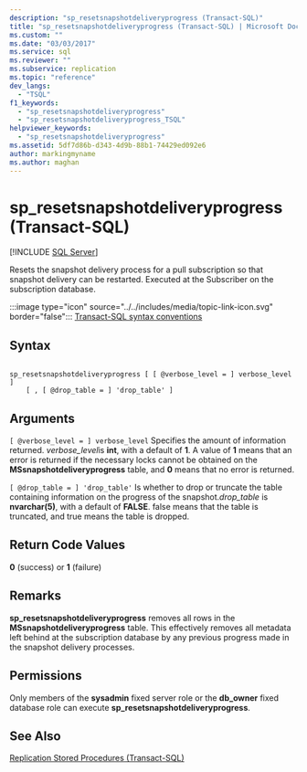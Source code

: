 ```yaml
---
description: "sp_resetsnapshotdeliveryprogress (Transact-SQL)"
title: "sp_resetsnapshotdeliveryprogress (Transact-SQL) | Microsoft Docs"
ms.custom: ""
ms.date: "03/03/2017"
ms.service: sql
ms.reviewer: ""
ms.subservice: replication
ms.topic: "reference"
dev_langs: 
  - "TSQL"
f1_keywords: 
  - "sp_resetsnapshotdeliveryprogress"
  - "sp_resetsnapshotdeliveryprogress_TSQL"
helpviewer_keywords: 
  - "sp_resetsnapshotdeliveryprogress"
ms.assetid: 5df7d86b-d343-4d9b-88b1-74429ed092e6
author: markingmyname
ms.author: maghan
---
```

# sp_resetsnapshotdeliveryprogress (Transact-SQL)
[!INCLUDE [SQL Server](../../includes/applies-to-version/sqlserver.md)]

  Resets the snapshot delivery process for a pull subscription so that snapshot delivery can be restarted. Executed at the Subscriber on the subscription database.  
  
 :::image type="icon" source="../../includes/media/topic-link-icon.svg" border="false"::: [Transact-SQL syntax conventions](../../t-sql/language-elements/transact-sql-syntax-conventions-transact-sql.md)  
  
## Syntax  
  
```  
  
sp_resetsnapshotdeliveryprogress [ [ @verbose_level = ] verbose_level ]  
    [ , [ @drop_table = ] 'drop_table' ]  
```  
  
## Arguments  
`[ @verbose_level = ] verbose_level`
 Specifies the amount of information returned. *verbose_level*is **int**, with a default of **1**. A value of **1** means that an error is returned if the necessary locks cannot be obtained on the **MSsnapshotdeliveryprogress** table, and **0** means that no error is returned.  
  
`[ @drop_table = ] 'drop_table'`
 Is whether to drop or truncate the table containing information on the progress of the snapshot.*drop_table* is **nvarchar(5)**, with a default of **FALSE**. false means that the table is truncated, and true means the table is dropped.  
  
## Return Code Values  
 **0** (success) or **1** (failure)  
  
## Remarks  
 **sp_resetsnapshotdeliveryprogress** removes all rows in the **MSsnapshotdeliveryprogress** table. This effectively removes all metadata left behind at the subscription database by any previous progress made in the snapshot delivery processes.  
  
## Permissions  
 Only members of the **sysadmin** fixed server role or the **db_owner** fixed database role can execute **sp_resetsnapshotdeliveryprogress**.  
  
## See Also  
 [Replication Stored Procedures &#40;Transact-SQL&#41;](../../relational-databases/system-stored-procedures/replication-stored-procedures-transact-sql.md)  
  
  
